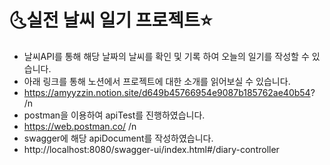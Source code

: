 # 🌜실전 날씨 일기 프로젝트⭐

* 날씨API를 통해 해당 날짜의 날씨를 확인 및 기록 하여 오늘의 일기를 작성할 수 있습니다. 
* 아래 링크를 통해 노션에서 프로젝트에 대한 소개를 읽어보실 수 있습니다. 
* https://amyyzzin.notion.site/d649b45766954e9087b185762ae40b54?
/n  
* postman을 이용하여 apiTest를 진행하였습니다. 
* https://web.postman.co/
/n
* swagger에 해당 apiDocument를 작성하였습니다.
* http://localhost:8080/swagger-ui/index.html#/diary-controller

